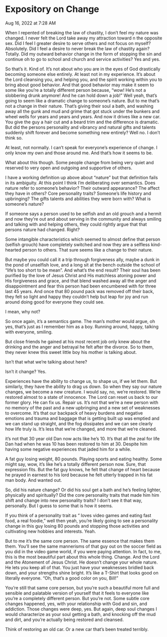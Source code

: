 # Expository on Change

Aug 16, 2022 at 7:28 AM

When I repented of breaking the law of chastity, I don’t feel my nature was changed. I never felt the Lord take away my attraction toward n the opposite sex. Did I feel I greater desire to serve others and not focus on myself? Absolutely. Did I feel a desire to never break the law of chastity again? Totally. Did my outward behavior change in the form of stopping the sin and continue oh to go to school and church and service activities? Yes and yes. 

So that’s it. Kind of. It’s not about who you are in the eyes of God drastically becoming someone else entirely. At least not in my experience. It’s about the Lord cleansing you, and helping you, and the spirit working within you to bring about good behavior. And that good behavior may make it seem to some like you’re a totally different person because, “wow! He’s not a slobbering drunk anymore! And he can hold down a job!” Well yeah, that’s going to seem like a dramatic change to someone’s nature. But to me that’s not a change in their nature. That’s giving their soul a bath, and washing away all the gunk and mud and grime that got stuck under the bunkers and wheel wells for years and years and years. And now it drives like a new car. You give the guy a hair cut and a beard trim and the difference is dramatic. But did the persons personality and vibrancy and natural gifts and talents suddenly shift forever and become something new entirely? Well no. I don’t think so. 

At least, not normally. I can’t speak for everyone’s experience of change. I only know my own and those around me. And that’s how it seems to be. 

What about this though. Some people change from being very quiet and reserved to very open and outgoing and supportive of others. 

I have a working definition up above about “nature” but that definition fails in its ambiguity. At this point I think I’m deliberating over semantics. Does nature refer to someone’s behavior? Their outward appearance? The affect they have in others? Core personality traits? Someone’s life history and upbringing? The gifts talents and abilities they were born with? What is someone’s nature?

If someone says a person used to be selfish and an old grouch and a hermit and now they’re out and about serving in the community and always smiling and talking with and helping others, they could rightly argue that that persons nature had changed. Right? 

Some intangible characteristics which seemed to almost define that person (selfish grouch) have completely switched and now they are a selfless kind-hearted person to others. That sure seems like a change to their nature. 

But maybe you could call it a trip through forgiveness ally, maybe a dunk in the pond of unselfish love, and a long sit at the bench outside the school of “life’s too short to be mean”. And what’s the end result? Their soul has been purified by the love of Jesus Christ and His matchless atoning power and His forgiveness and grace, and that blend washed away all the anger and disappointment and fear this person had been encumbered with for three last 45 years. And once that 80 pound pack was removed off their back, they felt so light and happy they couldn’t help but leap for joy and run around doing good for everyone they could see. 

I mean, why not?

So once again, it’s a semantics game. The man’s mother would argue, oh yes, that’s just as I remember him as a boy. Running around, happy, talking with everyone, smiling. 

But close friends he gained at his most recent job only knew about the drinking and the anger and betrayal he felt after the divorce. So to them, they never knew this sweet little boy his mother is talking about. 

Isn’t that what we’re talking about here?

Isn’t it change? Yes. 

Experiences have the ability to change us, to shape us, if we let them. But similarly, they have the ability to drag us down. So when they say our nature changes, we become a new creature. I would say, no, we’re restored. We’re restored almost to a state of innocence. The Lord can reset us back to our former glory. He can fix us. Repair us. It’s not that we’re a new person with no memory of the past and a new upbringing and a new set of weaknesses to overcome. It’s that our backpack of heavy burdens and negative emotions and trauma and baggage that is getting built up was emptied and we can stand up straight, and the fog dissipates and we can see clearly how life truly is. It’s less that we’re changed, and more that we’re cleaned. 

it’s not that 30 year old Dan now acts like he’s 10. It’s that all the zeal for life Dan had when he was 10 has been restored to him at 30. Despite him having some negative experiences that jaded him for a while. 

A fat guy losing weight, 80 pounds. Playing sports and eating healthy. Some might say, wow, it’s like he’s a totally different person now. Sure, that expression fits. But the fat guy knows, he felt that change of heart because he prayed in earnest to his lord because he felt utterly trapped in his fat man body. And wanted out. 

So, did his nature change? Or did his soul get a bath and he’s feeling lighter, physically and spiritually? Did the core personality traits that made him him shift and change into new personality traits? I don’t see it that way, personally. But I guess to some that is how it seems. 

If you think of a personality trait as “ loves video games and eating fast food, a real foodie,” well then yeah, you’re likely going to see a personality change in this guy losing 80 pounds and stopping those activities and cultivating new hobbies and interests. Yeah. 

But to me it’s the same core person. The same essence that makes them them. You’ll see the same mannerisms of that guy out on the soccer field as you did in the video game world, if you were paying attention. In fact, to me, this is the most beautiful part about this whole thing. Change. And the Lord and the Atonement of Jesus Christ. He doesn’t change your whole nature. He lets you keep all of that. You just have your weaknesses bridled back down, and your strengths shine bright. It’s like a T-Shirt that looks good on literally everyone. “Oh, that’s a good color on you, Bill!”

You’re still that same core person, but you’re such a beautiful more full and sensible and palatable version of yourself that it feels to everyone like you’re a completely different person. But you’re not. Some subtle core changes happened, yes, with your relationship with God and sin, and addiction. Those changes were deep, yes. But again, deep soul changes I would characterize as your soul getting a bath, and knocking off the mud and dirt, and you’re actually being restored and cleansed. 

Think of restoring an old car. Or a new car that’s been treated terribly.